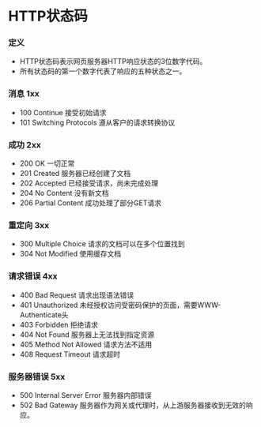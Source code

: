 ﻿# HTTP状态码

### 定义
* HTTP状态码表示网页服务器HTTP响应状态的3位数字代码。
* 所有状态码的第一个数字代表了响应的五种状态之一。

### 消息 1xx
* 100 Continue 接受初始请求
* 101 Switching Protocols 遵从客户的请求转换协议

### 成功 2xx
* 200 OK 一切正常
* 201 Created 服务器已经创建了文档
* 202 Accepted 已经接受请求，尚未完成处理
* 204 No Content 没有新文档
* 206 Partial Content 成功处理了部分GET请求

### 重定向 3xx
* 300 Multiple Choice 请求的文档可以在多个位置找到
* 304 Not Modified 使用缓存文档

### 请求错误 4xx
* 400 Bad Request 请求出现语法错误
* 401 Unauthorized 未经授权访问受密码保护的页面，需要WWW-Authenticate头
* 403 Forbidden 拒绝请求
* 404 Not Found 服务器上无法找到指定资源
* 405 Method Not Allowed 请求方法不适用
* 408 Request Timeout 请求超时

### 服务器错误 5xx
* 500 Internal Server Error 服务器内部错误
* 502 Bad Gateway 服务器作为网关或代理时，从上游服务器接收到无效的响应。